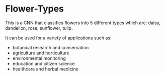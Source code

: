 # Flower-Types
This is a CNN that classifies flowers into 5 different types which are: daisy, dandelion, rose, sunflower, tulip.

It can be used for a variety of applications such as:
* botanical research and conservation
* agriculture and horticulture
* environmental monitoring
* education and citizen science
* healthcare and herbal medicine
